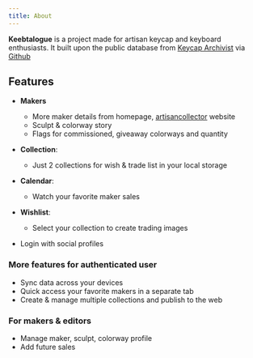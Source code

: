 ```yaml
---
title: About
---
```


**Keebtalogue** is a project made for artisan keycap and keyboard enthusiasts. It built upon the public database from [Keycap Archivist](https://keycap-archivist.com) via [Github](https://github.com/keycap-archivist/database)

## Features
- **Makers**
    - More maker details from homepage, [artisancollector](https://artisancollector.com) website
    - Sculpt & colorway story
    - Flags for commissioned, giveaway colorways and quantity
- **Collection**:
    - Just 2 collections for wish & trade list in your local storage
- **Calendar**:
    - Watch your favorite maker sales
- **Wishlist**:
    - Select your collection to create trading images

- Login with social profiles

### More features for authenticated user
- Sync data across your devices
- Quick access your favorite makers in a separate tab
- Create & manage multiple collections and publish to the web

### For makers & editors
- Manage maker, sculpt, colorway profile
- Add future sales
